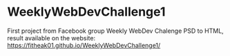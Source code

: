 # WeeklyWebDevChallenge1
First project from Facebook group Weekly WebDev Chalenge
PSD to HTML, result available on the website:
https://fitheak01.github.io/WeeklyWebDevChallenge1/

